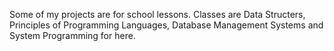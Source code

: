 Some of my projects are for school lessons. Classes are Data Structers, Principles of Programming Languages, Database Management Systems and System Programming for here.
